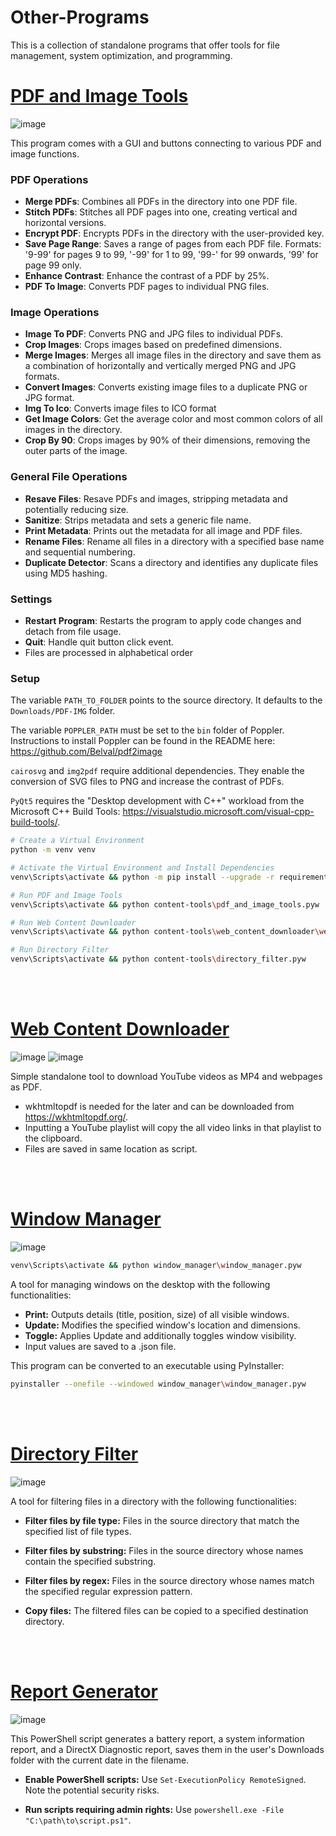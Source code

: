 # Other-Programs

This is a collection of standalone programs that offer tools for file management, system optimization, and programming.

# [PDF and Image Tools](GUI-Applications/pdf_and_image_tools.pyw)

![image](https://github.com/jack-200/other-programs/assets/86848773/71a45eee-b12a-418b-ab6f-77007146ba91)

This program comes with a GUI and buttons connecting to various PDF and image functions.

### PDF Operations

- **Merge PDFs**: Combines all PDFs in the directory into one PDF file.
- **Stitch PDFs**: Stitches all PDF pages into one, creating vertical and horizontal versions.
- **Encrypt PDF**: Encrypts PDFs in the directory with the user-provided key.
- **Save Page Range**: Saves a range of pages from each PDF file. Formats: '9-99' for pages 9 to 99, '-99' for 1 to
  99, '99-' for 99 onwards, '99' for page 99 only.
- **Enhance Contrast**: Enhance the contrast of a PDF by 25%.
- **PDF To Image**: Converts PDF pages to individual PNG files.

### Image Operations

- **Image To PDF**: Converts PNG and JPG files to individual PDFs.
- **Crop Images**: Crops images based on predefined dimensions.
- **Merge Images**: Merges all image files in the directory and save them as a combination of horizontally and
  vertically merged PNG and JPG formats.
- **Convert Images**: Converts existing image files to a duplicate PNG or JPG format.
- **Img To Ico**: Converts image files to ICO format
- **Get Image Colors**: Get the average color and most common colors of all images in the directory.
- **Crop By 90**: Crops images by 90% of their dimensions, removing the outer parts of the image.

### General File Operations

- **Resave Files**: Resave PDFs and images, stripping metadata and potentially reducing size.
- **Sanitize**: Strips metadata and sets a generic file name.
- **Print Metadata**: Prints out the metadata for all image and PDF files.
- **Rename Files**: Rename all files in a directory with a specified base name and sequential numbering.
- **Duplicate Detector**: Scans a directory and identifies any duplicate files using MD5 hashing.

### Settings

- **Restart Program**: Restarts the program to apply code changes and detach from file usage.
- **Quit**: Handle quit button click event.
- Files are processed in alphabetical order

### Setup

The variable `PATH_TO_FOLDER` points to the source directory. It defaults to the `Downloads/PDF-IMG` folder.

The variable `POPPLER_PATH` must be set to the `bin` folder of Poppler. Instructions to install Poppler can be found in the README here: https://github.com/Belval/pdf2image

`cairosvg` and `img2pdf` require additional dependencies. They enable the conversion of SVG files to PNG and increase the contrast of PDFs.

`PyQt5` requires the "Desktop development with C++" workload from the Microsoft C++ Build Tools: https://visualstudio.microsoft.com/visual-cpp-build-tools/.

```bash
# Create a Virtual Environment
python -m venv venv

# Activate the Virtual Environment and Install Dependencies
venv\Scripts\activate && python -m pip install --upgrade -r requirements.txt

# Run PDF and Image Tools
venv\Scripts\activate && python content-tools\pdf_and_image_tools.pyw

# Run Web Content Downloader
venv\Scripts\activate && python content-tools\web_content_downloader\web_content_downloader.py

# Run Directory Filter
venv\Scripts\activate && python content-tools\directory_filter.pyw
```

<br><br>

# [Web Content Downloader](GUI-Applications/web_content_downloader/web_content_downloader.py)

![image](https://github.com/jack-200/other-programs/assets/86848773/f61602b8-f7b5-4e7f-a7c1-36cd3c115d47)
![image](https://github.com/jack-200/Other-Programs/assets/86848773/3933d1f2-21cb-4f3e-92cc-15de7be5c46b)

Simple standalone tool to download YouTube videos as MP4 and webpages as PDF.

- wkhtmltopdf is needed for the later and can be downloaded from https://wkhtmltopdf.org/.
- Inputting a YouTube playlist will copy the all video links in that playlist to the clipboard.
- Files are saved in same location as script.

<br><br>

# [Window Manager](window_manager\window_manager.pyw)

![image](https://github.com/jack-200/other-programs/assets/86848773/fdedc72a-0016-46e0-8cb8-ab6aac16fd14)

```bash
venv\Scripts\activate && python window_manager\window_manager.pyw
```

A tool for managing windows on the desktop with the following functionalities:

- **Print:** Outputs details (title, position, size) of all visible windows.
- **Update:** Modifies the specified window's location and dimensions.
- **Toggle:** Applies Update and additionally toggles window visibility.
- Input values are saved to a .json file.

This program can be converted to an executable using PyInstaller:

```bash
pyinstaller --onefile --windowed window_manager\window_manager.pyw
```

<br><br>

# [Directory Filter](GUI-Applications/directory_filter.pyw)

![image](https://github.com/jack-200/other-programs/assets/86848773/4d4429af-28c5-4db4-a068-150aab34edf2)

A tool for filtering files in a directory with the following functionalities:

- **Filter files by file type:** Files in the source directory that match the specified list of file types.

- **Filter files by substring:** Files in the source directory whose names contain the specified substring.

- **Filter files by regex:** Files in the source directory whose names match the specified regular expression pattern.

- **Copy files:** The filtered files can be copied to a specified destination directory.

<br><br>

# [Report Generator](shell-scripts/ReportGenerator.ps1)

![image](https://github.com/jack-200/other-programs/assets/86848773/43e68edb-0c8f-4773-a053-147f9e04e3c2)

This PowerShell script generates a battery report, a system information report, and a DirectX Diagnostic report, saves
them in the user's Downloads folder with the current date in the filename.

- **Enable PowerShell scripts:** Use `Set-ExecutionPolicy RemoteSigned`. Note the potential security risks.

- **Run scripts requiring admin rights:** Use `powershell.exe -File "C:\path\to\script.ps1"`.
